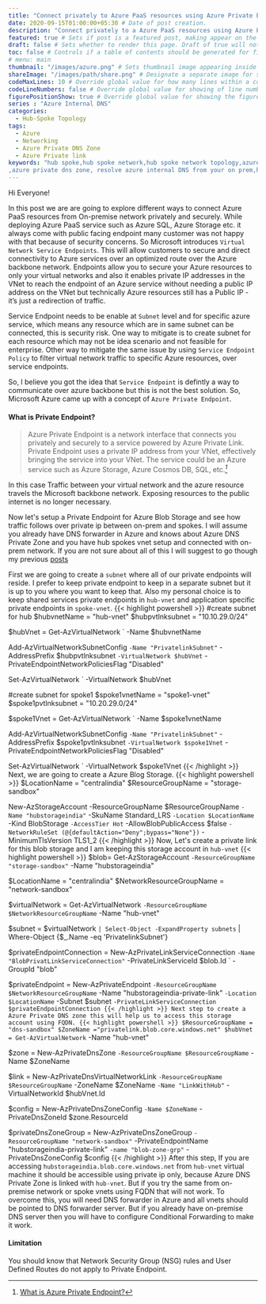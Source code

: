```yaml
---
title: "Connect privately to Azure PaaS resources using Azure Private Endpoint from on-prem" # Title of the blog post.
date: 2020-09-15T01:00:00+05:30 # Date of post creation.
description: "Connect privately to a Azure PaaS resources using Azure Private Endpoint from on-prem" # Description used for search engine.
featured: true # Sets if post is a featured post, making appear on the home page side bar.
draft: false # Sets whether to render this page. Draft of true will not be rendered.
toc: false # Controls if a table of contents should be generated for first-level links automatically.
# menu: main
thumbnail: "/images/azure.png" # Sets thumbnail image appearing inside card on homepage.
shareImage: "/images/path/share.png" # Designate a separate image for social media sharing.
codeMaxLines: 10 # Override global value for how many lines within a code block before auto-collapsing.
codeLineNumbers: false # Override global value for showing of line numbers within code block.
figurePositionShow: true # Override global value for showing the figure label.
series : "Azure Internal DNS"
categories:
  - Hub-Spoke Topology
tags:
  - Azure
  - Networking 
  - Azure Private DNS Zone
  - Azure Private link
keywords: "hub spoke,hub spoke network,hub spoke network topology,azure hub spoke,azure hub spoke network,azure hub spoke network topology
,azure private dns zone, resolve azure internal DNS from your on prem,hub spoke dns forwarder,dns forwarder in hub spoke,dns forwarder in hub spoke network topology,dns forwarder,azure powershell,Point to Site, Site to Site,VPN,Private link,storage account over private ip from on prem,Secure azure resources using Private Link,Connect privately to azure storage account,azure private link,azure private endpoint,private endpoint,private link,private link azure storage,private link azure blob, azure service endpoint,service endpoint,service endpoint vs private link,private endpoint azure dns"
---
```


Hi Everyone!

In this post we are are going to explore different ways to connect Azure PaaS resources from On-premise network privately and securely. While deploying Azure PaaS service such as Azure SQL, Azure Storage etc. it always come with public facing endpoint many customer was not happy with that because of security concerns. So Microsoft introduces `Virtual Network Service Endpoints`. This will allow customers to secure and direct connectivity to Azure services over an optimized route over the Azure backbone network. Endpoints allow you to secure your Azure resources to only your virtual networks and also it enables private IP addresses in the VNet to reach the endpoint of an Azure service without needing a public IP address on the VNet but technically Azure resources still has a Public IP - it’s just a redirection of traffic. 

Service Endpoint needs to be enable at `Subnet` level and for specific azure service, which means any resource which are in same subnet can be connected, this is security risk. One way to mitigate is to create subnet for each resource which may not be idea scenario and not feasible for enterprise. Other way to mitigate the same issue by using `Service Endpoint Policy` to filter virtual network traffic to specific Azure resources, over service endpoints. 

So, I believe you got the idea that `Service Endpoint` is defintly a way to communicate over azure backbone but this is not the best solution. So, Microsoft Azure came up with a concept of `Azure Private Endpoint`.

#### What is Private Endpoint?
>Azure Private Endpoint is a network interface that connects you privately and securely to a service powered by Azure Private Link. Private Endpoint uses a private IP address from your VNet, effectively bringing the service into your VNet. The service could be an Azure service such as Azure Storage, Azure Cosmos DB, SQL, etc.<cite>[^1]</cite>

[^1]:  [What is Azure Private Endpoint?](https://docs.microsoft.com/en-us/azure/private-link/private-endpoint-overview)
 
 In this case Traffic between your virtual network and the azure resource travels the Microsoft backbone network. Exposing resources to the public internet is no longer necessary.

 Now let's setup a Private Endpoint for Azure Blob Storage and see how traffic follows over private ip between on-prem and spokes. I will assume you already have DNS forwarder in Azure and knows about Azure DNS Private Zone and you have hub spokes vnet setup and connected with on-prem network. If you are not sure about all of this I will suggest to go though my previous [posts](/categories/hub-spoke-topology/)

First we are going to create a `subnet` where all of our private endpoints will reside. I prefer to keep private endpoint to keep in a separate subnet but it is up to you where you want to keep that. Also my personal choice is to keep shared services private endpoints in `hub-vnet` and application specific private endpoints in `spoke-vnet`.
{{< highlight powershell >}}
#create subnet for hub
$hubvnetName = "hub-vnet"
$hubpvtlnksubnet = "10.10.29.0/24"

$hubVnet = Get-AzVirtualNetwork `
              -Name $hubvnetName

Add-AzVirtualNetworkSubnetConfig `
   -Name "PrivatelinkSubnet" `
   -AddressPrefix $hubpvtlnksubnet `
   -VirtualNetwork $hubVnet `
   -PrivateEndpointNetworkPoliciesFlag "Disabled"

Set-AzVirtualNetwork `
   -VirtualNetwork $hubVnet

#create subnet for spoke1
$spoke1vnetName = "spoke1-vnet"
$spoke1pvtlnksubnet = "10.20.29.0/24"

$spoke1Vnet = Get-AzVirtualNetwork `
              -Name $spoke1vnetName

Add-AzVirtualNetworkSubnetConfig `
   -Name "PrivatelinkSubnet" `
   -AddressPrefix $spoke1pvtlnksubnet `
   -VirtualNetwork $spoke1Vnet `
   -PrivateEndpointNetworkPoliciesFlag "Disabled"

Set-AzVirtualNetwork `
   -VirtualNetwork $spoke1Vnet
{{< /highlight >}}
Next, we are going to create a Azure Blog Storage.
{{< highlight powershell >}}
$LocationName = "centralindia"
$ResourceGroupName = "storage-sandbox"

New-AzStorageAccount -ResourceGroupName $ResourceGroupName `
                     -Name "hubstorageindia" `
                     -SkuName Standard_LRS `
                     -Location $LocationName `
                     -Kind BlobStorage `
                     -AccessTier Hot `
                     -AllowBlobPublicAccess $false `
                     -NetworkRuleSet (@{defaultAction="Deny";bypass="None"}) `
                     -MinimumTlsVersion TLS1_2
{{< /highlight >}}
Now, Let's create a private link for this blob storage and I am keeping this storage account in `hub-vnet`
{{< highlight powershell >}}
$blob= Get-AzStorageAccount `
          -ResourceGroupName "storage-sandbox" `
          -Name "hubstorageindia"

$LocationName = "centralindia"
$NetworkResourceGroupName = "network-sandbox"

$virtualNetwork = Get-AzVirtualNetwork `
                     -ResourceGroupName $NetworkResourceGroupName `
                     -Name "hub-vnet"  
 
$subnet = $virtualNetwork `
                | Select-Object -ExpandProperty subnets `
                | Where-Object  {$_.Name -eq 'PrivatelinkSubnet'}  

$privateEndpointConnection = New-AzPrivateLinkServiceConnection `
                                -Name "BlobPrivatLinkServiceConnection" `
                                -PrivateLinkServiceId $blob.Id `
                                -GroupId "blob"
 
$privateEndpoint = New-AzPrivateEndpoint `
                      -ResourceGroupName $NetworkResourceGroupName `
                      -Name "hubstorageindia-private-link" `
                      -Location $LocationName `
                      -Subnet  $subnet `
                      -PrivateLinkServiceConnection $privateEndpointConnection
{{< /highlight >}}
Next step to create a Azure Private DNS zone this will help us to access this storage account using FQDN.
{{< highlight powershell >}}
$ResourceGroupName = "dns-sandbox"
$ZoneName ="privatelink.blob.core.windows.net"
$hubVnet = Get-AzVirtualNetwork `
              -Name "hub-vnet"

$zone = New-AzPrivateDnsZone `
           -ResourceGroupName $ResourceGroupName `
           -Name $ZoneName

$link  = New-AzPrivateDnsVirtualNetworkLink `
            -ResourceGroupName $ResourceGroupName `
            -ZoneName $ZoneName `
            -Name "LinkWithHub" `
            -VirtualNetworkId $hubVnet.Id

$config = New-AzPrivateDnsZoneConfig `
             -Name $ZoneName `
             -PrivateDnsZoneId $zone.ResourceId

$privateDnsZoneGroup = New-AzPrivateDnsZoneGroup `
                          -ResourceGroupName "network-sandbox" `
                          -PrivateEndpointName "hubstorageindia-private-link" `
                          -name "blob-zone-grp" `
                          -PrivateDnsZoneConfig $config
{{< /highlight >}}
After this step, If you are accessing `hubstorageindia.blob.core.windows.net` from `hub-vnet` virtual machine it should be accessible using private ip only, because Azure DNS Private Zone is linked with `hub-vnet`. But if you try the same from on-premise network or spoke vnets using FQDN that will not work. 
To overcome this, you will need DNS forwarder in Azure and all vnets should be pointed to DNS forwarder server. But if you already have on-premise DNS server then you will have to configure Conditional Forwarding to make it work.
#### Limitation
You should know that Network Security Group (NSG) rules and User Defined Routes do not apply to Private Endpoint.